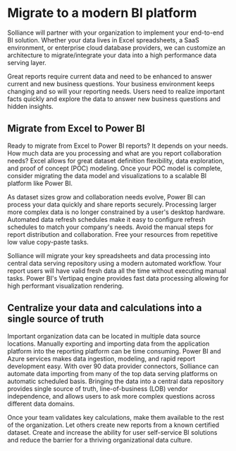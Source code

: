 # Migrate to a modern BI platform

Solliance will partner with your organization to implement your end-to-end BI solution. Whether your data lives in Excel spreadsheets, a SaaS environment, or enterprise cloud database providers, we can customize an architecture to migrate/integrate your data into a high performance data serving layer.

Great reports require current data and need to be enhanced to answer current and new business questions. Your business environment keeps changing and so will your reporting needs. Users need to realize important facts quickly and explore the data to answer new business questions and hidden insights.

## Migrate from Excel to Power BI

Ready to migrate from Excel to Power BI reports? It depends on your needs. How much data are you processing and what are you report collaboration needs? Excel allows for great dataset definition flexibility, data exploration, and proof of concept (POC) modeling. Once your POC model is complete, consider migrating the data model and visualizations to a scalable BI platform like Power BI.

As dataset sizes grow and collaboration needs evolve, Power BI can process your data quickly and share reports securely. Processing larger more complex data is no longer constrained by a user's desktop hardware. Automated data refresh schedules make it easy to configure refresh schedules to match your company's needs. Avoid the manual steps for report distribution and collaboration. Free your resources from repetitive low value copy-paste tasks.

Solliance will migrate your key spreadsheets and data processing into central data serving repository using a modern automated workflow. Your report users will have valid fresh data all the time without executing manual tasks. Power BI's Vertipaq engine provides fast data processing allowing for high performant visualization rendering.

## Centralize your data and calculations into a single source of truth

Important organization data can be located in multiple data source locations. Manually exporting and importing data from the application platform into the reporting platform can be time consuming. Power BI and Azure services makes data ingestion, modeling, and rapid report development easy. With over 90 data provider connectors, Solliance can automate data importing from many of the top data serving platforms on automatic scheduled basis. Bringing the data into a central data repository provides single source of truth, line-of-business (LOB) vendor independence, and allows users to ask more complex questions across different data domains.

Once your team validates key calculations, make them available to the rest of the organization. Let others create new reports from a known certified dataset. Create and increase the ability for user self-service BI solutions and reduce the barrier for a thriving organizational data culture.
